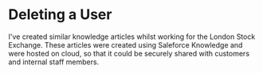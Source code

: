 # Deleting a User

I've created similar knowledge articles whilst working for the London Stock Exchange. 
These articles were created using Saleforce Knowledge and were hosted on cloud, so that it could be securely shared with customers and internal staff members.
